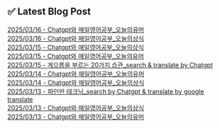 
## ✅ Latest Blog Post
 
[2025/03/16 - Chatgpt와 매일영어공부_오늘의유머](https://3hongstore.tistory.com/102) <br/>
[2025/03/16 - Chatgpt와 매일영어공부_오늘의상식](https://3hongstore.tistory.com/101) <br/>
[2025/03/15 - Chatgpt와 매일영어공부_오늘의상식](https://3hongstore.tistory.com/100) <br/>
[2025/03/15 - Chatgpt와 매일영어공부_오늘의유머](https://3hongstore.tistory.com/99) <br/>
[2025/03/15 - 게으름을 부르는 20가지 습관_search &amp; translate by Chatgpt](https://3hongstore.tistory.com/98) <br/>
[2025/03/14 - Chatgpt와 매일영어공부_오늘의유머](https://3hongstore.tistory.com/97) <br/>
[2025/03/14 - Chatgpt와 매일영어공부_오늘의상식](https://3hongstore.tistory.com/96) <br/>
[2025/03/13 - 파인만 테크닉_search by Chatgpt &amp; translate by google translate](https://3hongstore.tistory.com/95) <br/>
[2025/03/13 - Chatgpt와 매일영어공부_오늘의상식](https://3hongstore.tistory.com/94) <br/>
[2025/03/13 - Chatgpt와 매일영어공부_오늘의유머](https://3hongstore.tistory.com/93) <br/>
